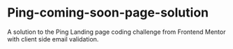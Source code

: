 # Ping-coming-soon-page-solution
A solution to the Ping Landing page coding challenge from Frontend Mentor with client side email validation.

